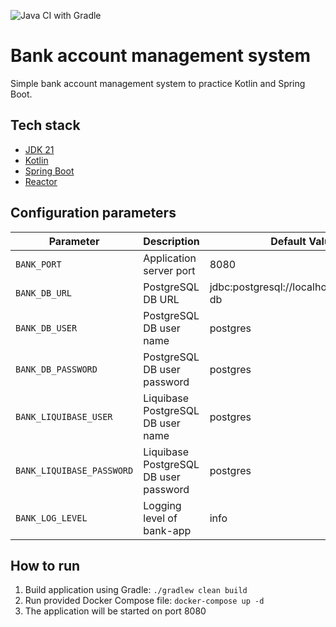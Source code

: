 ![Java CI with Gradle](https://github.com/timakden/bank-account-management/workflows/Java%20CI%20with%20Gradle/badge.svg?branch=develop)

# Bank account management system

Simple bank account management system to practice Kotlin and Spring Boot.

## Tech stack

* [JDK 21](https://openjdk.org/projects/jdk/21/)
* [Kotlin](https://kotlinlang.org/)
* [Spring Boot](https://spring.io/projects/spring-boot)
* [Reactor](https://projectreactor.io/)

## Configuration parameters

| Parameter                 | Description                           | Default Value                            |
|---------------------------|---------------------------------------|------------------------------------------|
| `BANK_PORT`               | Application server port               | 8080                                     |
| `BANK_DB_URL`             | PostgreSQL DB URL                     | jdbc:postgresql://localhost:5432/bank-db |
| `BANK_DB_USER`            | PostgreSQL DB user name               | postgres                                 |
| `BANK_DB_PASSWORD`        | PostgreSQL DB user password           | postgres                                 |
| `BANK_LIQUIBASE_USER`     | Liquibase PostgreSQL DB user name     | postgres                                 |
| `BANK_LIQUIBASE_PASSWORD` | Liquibase PostgreSQL DB user password | postgres                                 |
| `BANK_LOG_LEVEL`          | Logging level of bank-app             | info                                     |

## How to run

1. Build application using Gradle: `./gradlew clean build`
2. Run provided Docker Compose file: `docker-compose up -d`
3. The application will be started on port 8080
